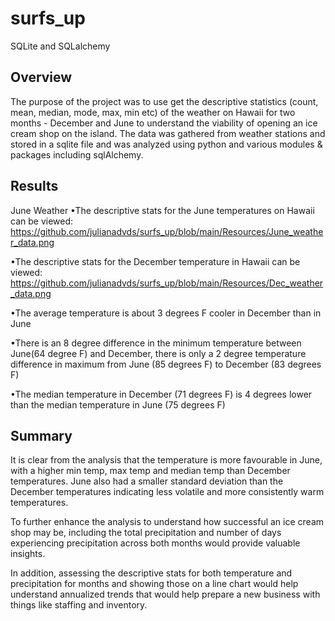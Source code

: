 # surfs_up
SQLite and SQLalchemy 

## Overview
The purpose of the project was to use get the descriptive statistics (count, mean, median, mode, max, min etc) of the weather on Hawaii for two months - December and June to understand the viability of opening an ice cream shop on the island.  The data was gathered from weather stations and stored in a sqlite file and was analyzed using python and various modules & packages including sqlAlchemy.

## Results
June Weather
•The descriptive stats for the June temperatures on Hawaii can be viewed: https://github.com/julianadvds/surfs_up/blob/main/Resources/June_weather_data.png

•The descriptive stats for the December temperature in Hawaii can be viewed: https://github.com/julianadvds/surfs_up/blob/main/Resources/Dec_weather_data.png

•The average temperature is about 3 degrees F cooler in December than in June

•There is an 8 degree difference in the minimum temperature between June(64 degree F) and December, there is only a 2 degree temperature difference in maximum from June (85 degrees F) to December (83 degrees F)

•The median temperature in December (71 degrees F) is 4 degrees lower than the median temperature in June (75 degrees F)

## Summary
It is clear from the analysis that the temperature is more favourable in June, with a higher min temp, max temp and median temp than December temperatures.  June also had a smaller standard deviation than the December temperatures indicating less volatile and more consistently warm temperatures. 

To further enhance the analysis to understand how successful an ice cream shop may be, including the total precipitation and number of days experiencing precipitation across both months would provide valuable insights.

In addition, assessing the descriptive stats for both temperature and precipitation for months and showing those on a line chart would help understand annualized trends that would help prepare a new business with things like staffing and inventory.

